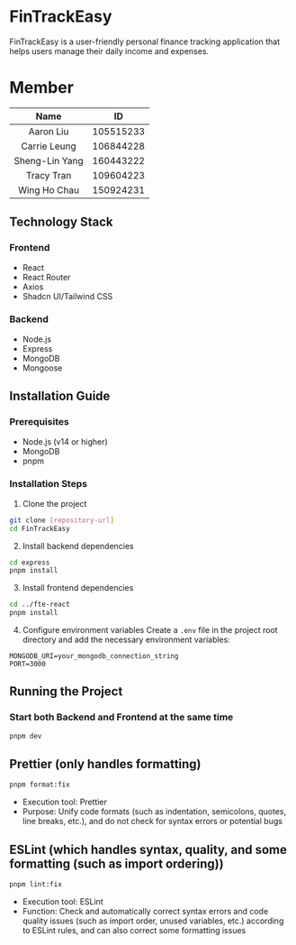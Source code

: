 # FinTrackEasy

FinTrackEasy is a user-friendly personal finance tracking application that helps users manage their daily income and expenses.

# Member

|      Name      |    ID     |
| :------------: | :-------: |
|   Aaron Liu    | 105515233 |
|  Carrie Leung  | 106844228 |
| Sheng-Lin Yang | 160443222 |
|   Tracy Tran   | 109604223 |
|  Wing Ho Chau  | 150924231 |

## Technology Stack

### Frontend

- React
- React Router
- Axios
- Shadcn UI/Tailwind CSS

### Backend

- Node.js
- Express
- MongoDB
- Mongoose

## Installation Guide

### Prerequisites

- Node.js (v14 or higher)
- MongoDB
- pnpm

### Installation Steps

1. Clone the project

```bash
git clone [repository-url]
cd FinTrackEasy
```

2. Install backend dependencies

```bash
cd express
pnpm install
```

3. Install frontend dependencies

```bash
cd ../fte-react
pnpm install
```

4. Configure environment variables
   Create a `.env` file in the project root directory and add the necessary environment variables:

```
MONGODB_URI=your_mongodb_connection_string
PORT=3000
```

## Running the Project

### Start both Backend and Frontend at the same time

```bash
pnpm dev
```

## Prettier (only handles formatting)

```bash
pnpm format:fix
```

- Execution tool: Prettier
- Purpose: Unify code formats (such as indentation, semicolons, quotes, line breaks, etc.), and do not check for syntax errors or potential bugs

## ESLint (which handles syntax, quality, and some formatting (such as import ordering))

```bash
pnpm lint:fix
```

- Execution tool: ESLint
- Function: Check and automatically correct syntax errors and code quality issues (such as import order, unused variables, etc.) according to ESLint rules, and can also correct some formatting issues
